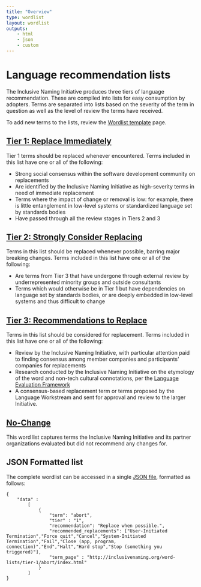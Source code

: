 ```yaml
---
title: "Overview"
type: wordlist
layout: wordlist
outputs:
    - html
    - json
    - custom
---
```


# Language recommendation lists 

The Inclusive Naming Initiative produces three tiers of language recommendation. These are compiled into lists for easy consumption by adopters. Terms are separated into lists based on the severity of the term in question as well as the level of review the terms have received.

To add new terms to the lists, review the [Wordlist template](/word-lists/template/) page.





## [Tier 1: Replace Immediately](/word-lists/tier-1/)

Tier 1 terms should be replaced whenever encountered. 
Terms included in this list have one or all of the following: 

- Strong social consensus within the software development community on replacements
- Are identified by the Inclusive Naming Initiative as high-severity terms in need of immediate replacement 
- Terms where the impact of change or removal is low: for example, there is little entanglement in low-level systems or standardized language set by standards bodies
- Have passed through all the review stages in Tiers 2 and 3

## [Tier 2: Strongly Consider Replacing](/word-lists/tier-2/)

Terms in this list should be replaced whenever possible, barring major breaking changes.
Terms included in this list have one or all of the following:

- Are terms from Tier 3 that have undergone through external review by underrepresented minority groups and outside consultants 
- Terms which would otherwise be in Tier 1 but have dependencies on language set by standards bodies, or are deeply embedded in low-level systems and thus difficult to change

## [Tier 3: Recommendations to Replace](/word-lists/tier-3/)

Terms in this list should be considered for replacement. 
Terms included in this list have one or all of the following:

- Review by the Inclusive Naming Initiative, with particular attention paid to finding consensus among member companies and participants' companies for replacements
- Research conducted by the Inclusive Naming Initiative on the etymology of the word and non-tech cultural connotations, per the [Language Evaluation Framework](https://inclusivenaming.org/language/evaluation-framework/)
- A consensus-based replacement term or terms proposed by the Language Workstream and sent for approval and review to the larger Initiative.

## [No-Change](/word-lists/no-change/)

This word list captures terms the Inclusive Naming Initiative and its partner organizations evaluated but did not recommend any changes for. 


## JSON Formatted list

The complete wordlist can be accessed in a single [JSON file](/word-lists/index.json), formatted as follows:

```
{
    "data" : 
        [
            {
                "term": "abort",
                "tier" : "1",
                "recommendation": "Replace when possible.",
                "recommended_replacements": ["User-Initiated Termination","Force quit","Cancel","System-Initiated Termination","Fail","Close (app, program, connection)","End","Halt","Hard stop","Stop (something you triggered)"],
                "term_page" : "http://inclusivenaming.org/word-lists/tier-1/abort/index.html"
            }
        ]
}
```
